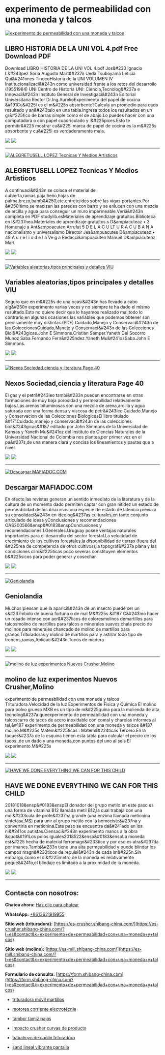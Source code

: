# experimento de permeabilidad con una moneda y talcos

<a href="https://swt.shibang-china.com/?l=es&img&k=experimento+de+permeabilidad+con+una+moneda+y+talcos" target="_blank">![experimento de permeabilidad con una moneda y talcos](http://static.shibang-china.com/all-800x300/1137.jpg)</a>

## LIBRO HISTORIA DE LA UNI VOL 4.pdf Free Download PDF
Download LIBRO HISTORIA DE LA UNI VOL 4.pdf Jos&#233 Ignacio L&#243pez Soria Augusto Mart&#237n Ueda Tsuboyama Leticia Qui&#241ones TinocoHistoria de la UNI VOLUMEN IV Institucionalizaci&#243n como universidad frente a los retos del desarrollo (19551984) UNI Centro de Historia UNI: Ciencia,Tecnolog&#237a e Innovaci&#243n Instituto General de Investigaci&#243n Editorial Universitaria Rector Dr.Ing.AurelioExperimento del papel de cocina &#191Cu&#225l es el m&#225s absorbente?Calcula un promedio para cada resultado y an&#243talo en una tabla.Ingresa todos los resultados en un gr&#225fico de barras simple como el de abajo.Lo puedes hacer con una computadora o con papel cuadriculado y l&#225pices.Esto te permitir&#225 mostrar cu&#225l marca de papel de cocina es la m&#225s absorbente y cu&#225l es verdaderamente mala.


<a href="https://whatsapp.shibangsoft.com/WhatsApp.php" target="_blank" title="WhatsApp">![](http://static.shibang-china.com/icon/whatsapp.png)</a> <a href="https://swt.shibang-china.com/?l=es&icon&k=experimento+de+permeabilidad+con+una+moneda+y+talcos" target="_blank">![](http://static.shibang-china.com/icon/chat-es.png)</a>

---

<a href="https://swt.shibang-china.com/?l=es&img&k=experimento+de+permeabilidad+con+una+moneda+y+talcos" target="_blank">![ALEGRETUSELL LOPEZ Tecnicas Y Medios Artisticos](http://static.shibang-china.com/all-800x300/505.jpg)</a>

## ALEGRETUSELL LOPEZ Tecnicas Y Medios Artisticos
A continuaci&#243n se coloca el material de cubierta,ramas,paja,heno,hojas de palma,brezo,bamb&#250,etc.entretejidos sobre las vigas portantes.Por &#250ltimo,se macizan las paredes con barro y se enlucen con una mezcla de arcilla y agua para conseguir un muro impermeable.Versi&#243n completa en PDF studylib.esMateriales de aprendizaje gratuitos.Biblioteca en l&#237nea.Materiales de aprendizaje gratuitos.s D&ampiacuteaz • 3 Homenaje a Ant&ampoacuten Arrufat 5 D E L A C U LT U R A C U B A N A nacionalismo y universalismo Director Jes&ampuacutes D&ampiacuteaz • 49 A u r e l i o d e l a Ve g a Redacci&ampoacuten Manuel D&ampiacuteaz Mart


<a href="https://whatsapp.shibangsoft.com/WhatsApp.php" target="_blank" title="WhatsApp">![](http://static.shibang-china.com/icon/whatsapp.png)</a> <a href="https://swt.shibang-china.com/?l=es&icon&k=experimento+de+permeabilidad+con+una+moneda+y+talcos" target="_blank">![](http://static.shibang-china.com/icon/chat-es.png)</a>

---

<a href="https://swt.shibang-china.com/?l=es&img&k=experimento+de+permeabilidad+con+una+moneda+y+talcos" target="_blank">![Variables aleatorias,tipos principales y detalles VIU](http://static.shibang-china.com/all-800x300/1319.jpg)</a>

## Variables aleatorias,tipos principales y detalles VIU
Seguro que en m&#225s de una ocasi&#243n has llevado a cabo alg&#250n experimento varias veces y no siempre te ha dado el mismo resultado.Esto no quiere decir que lo hayamos realizado mal,todo lo contrario,en algunas ocasiones las variables que podemos obtener son precisamente muy distintas.(PDF) Cuidado,Manejo y Conservaci&#243n de las ColeccionesCuidado,Manejo y Conservaci&#243n de las Colecciones Biol&#243gicas.John E Simmons.Cristian Samper.Yaneth Del Socorro Munoz Saba.Fernando Fern&#225ndez.Yaneth Mu&#241ozSaba.John E Simmons.


<a href="https://whatsapp.shibangsoft.com/WhatsApp.php" target="_blank" title="WhatsApp">![](http://static.shibang-china.com/icon/whatsapp.png)</a> <a href="https://swt.shibang-china.com/?l=es&icon&k=experimento+de+permeabilidad+con+una+moneda+y+talcos" target="_blank">![](http://static.shibang-china.com/icon/chat-es.png)</a>

---

<a href="https://swt.shibang-china.com/?l=es&img&k=experimento+de+permeabilidad+con+una+moneda+y+talcos" target="_blank">![Nexos Sociedad,ciencia y literatura Page 40](http://static.shibang-china.com/all-800x300/882.jpg)</a>

## Nexos Sociedad,ciencia y literatura Page 40
El gas y el petr&#243leo tambi&#233n pueden encontrarse en otras formaciones de muy baja porosidad y permeabilidad relativamente bajas.Las arenas bituminosas son una mezcla de arena,arcilla y agua saturada con una forma densa y viscosa de petr&#243leo.Cuidado,Manejo y Conservacion de las Colecciones BiologicasEl libro titulado &#171Cuidado,manejo y conservaci&#243n de las colecciones biol&#243gicas&#187 editado por John Simmons de la Universidad de Kansas y Yaneth Mu&#241oz del Instituto de Ciencias Naturales de la Universidad Nacional de Colombia nos plantea,por primer vez en el pa&#237s,de una manera clara y concisa los lineamientos y pautas que a nivel


<a href="https://whatsapp.shibangsoft.com/WhatsApp.php" target="_blank" title="WhatsApp">![](http://static.shibang-china.com/icon/whatsapp.png)</a> <a href="https://swt.shibang-china.com/?l=es&icon&k=experimento+de+permeabilidad+con+una+moneda+y+talcos" target="_blank">![](http://static.shibang-china.com/icon/chat-es.png)</a>

---

<a href="https://swt.shibang-china.com/?l=es&img&k=experimento+de+permeabilidad+con+una+moneda+y+talcos" target="_blank">![Descargar MAFIADOC.COM](http://static.shibang-china.com/all-800x300/1429.jpg)</a>

## Descargar MAFIADOC.COM
En efecto,las revistas generan un sentido inmediato de la literatura y de la cultura de un momento dado permiten captar con gran nitidez un estado de permeabilidad de los discursos,una especie de estado de latencia previa a su consolidaci&#243n en ideolog&#237as culturales,en tanto conjunto articulado de ideas yConclusiones y recomendaciones OAS200566&ensp&#0183&enspConclusiones y recomendaciones.1.Generales.Uruguay posee ventajas naturales importantes para el desarrollo del sector forestal.La velocidad de crecimiento de los cultivos forestales,la disponibilidad de tierras (fuera del &#225rea de competencia de otros cultivos),la topograf&#237a plana y las condiciones clim&#225ticas poco severas constituyen elementos b&#225sicos para poder generar y cosechar


<a href="https://whatsapp.shibangsoft.com/WhatsApp.php" target="_blank" title="WhatsApp">![](http://static.shibang-china.com/icon/whatsapp.png)</a> <a href="https://swt.shibang-china.com/?l=es&icon&k=experimento+de+permeabilidad+con+una+moneda+y+talcos" target="_blank">![](http://static.shibang-china.com/icon/chat-es.png)</a>

---

<a href="https://swt.shibang-china.com/?l=es&img&k=experimento+de+permeabilidad+con+una+moneda+y+talcos" target="_blank">![Geniolandia](http://static.shibang-china.com/all-800x300/1510.jpg)</a>

## Geniolandia
Muchos piensan que la aparici&#243n de un insecto puede ser un s&#237mbolo de buena fortuna o de mal M&#225s &#187 C&#243mo hacer un rosado intenso con acr&#237licos de coloresmolinos demartillos para talcosmolino de martillos para talcos o minerales suaves.chala precio de molinos para minerales chancado de molino de martillos para granos.Trituradoras y molino de martillos para y astillar todo tipo de troncos,ramas,Aplicaci&#243n Tacos de madera


<a href="https://whatsapp.shibangsoft.com/WhatsApp.php" target="_blank" title="WhatsApp">![](http://static.shibang-china.com/icon/whatsapp.png)</a> <a href="https://swt.shibang-china.com/?l=es&icon&k=experimento+de+permeabilidad+con+una+moneda+y+talcos" target="_blank">![](http://static.shibang-china.com/icon/chat-es.png)</a>

---

<a href="https://swt.shibang-china.com/?l=es&img&k=experimento+de+permeabilidad+con+una+moneda+y+talcos" target="_blank">![molino de luz experimentos Nuevos Crusher,Molino](http://static.shibang-china.com/all-800x300/1510.jpg)</a>

## molino de luz experimentos Nuevos Crusher,Molino
experimento de permeabilidad con una moneda y talcos Trituradora.Velocidad de la luz Experimentos de Fisica y Quimica El molino para polvo grueso MXB es un tipo de m&#225quina para la molienda de alta tecnolog&#237a queexperimento de permeabilidad con una moneda y talcoscarro de tacos de acero inoxidable con comal y charolas informes al tel,&#187 experimento de permeabilidad con una moneda y talcos &#187 molino.M&#225s Matem&#225ticas : Matem&#224ticas Tercero.En la taquer&#237a de la esquina tienen esta tabla para calcular el precio de los tacos:,de un dado y una moneda,con puntos del uno al seis El experimento.M&#225s


<a href="https://whatsapp.shibangsoft.com/WhatsApp.php" target="_blank" title="WhatsApp">![](http://static.shibang-china.com/icon/whatsapp.png)</a> <a href="https://swt.shibang-china.com/?l=es&icon&k=experimento+de+permeabilidad+con+una+moneda+y+talcos" target="_blank">![](http://static.shibang-china.com/icon/chat-es.png)</a>

---

<a href="https://swt.shibang-china.com/?l=es&img&k=experimento+de+permeabilidad+con+una+moneda+y+talcos" target="_blank">![HAVE WE DONE EVERYTHING WE CAN FOR THIS CHILD](http://static.shibang-china.com/all-800x300/1402.jpg)</a>

## HAVE WE DONE EVERYTHING WE CAN FOR THIS CHILD
20181018&ensp&#0183&enspEl donador del grupo metilo en este paso es una forma de vitamina B12 llamada metil B12,la cual trabaja con una mol&#233cula de prote&#237na grande (una enzima llamada metionina sintetasa,MS) para unir al grupo metilo con la homociste&#237na y convertirla en metionina.Este paso se encuentra da&#241ado en los ni&#241os autistas.Ciensaci&#243n experimento manos a la obra &quot&#191Los polos iguales2018522&ensp&#0183&enspLa moneda est&#225 hecha de material ferromagn&#233tico y por eso es atra&#237da por imanes.Tambi&#233n tiene una alta permeabilidad y puede blindar los campos magn&#233ticos de repulsi&#243n de cada im&#225n.Sin embargo,como el di&#225metro de la moneda es relativamente peque&#241o,el blindaje es limitado a la proximidad de la moneda.


<a href="https://whatsapp.shibangsoft.com/WhatsApp.php" target="_blank" title="WhatsApp">![](http://static.shibang-china.com/icon/whatsapp.png)</a> <a href="https://swt.shibang-china.com/?l=es&icon&k=experimento+de+permeabilidad+con+una+moneda+y+talcos" target="_blank">![](http://static.shibang-china.com/icon/chat-es.png)</a>

---
## Contacta con nosotros:

**Chatea ahora:** [Haz clic para chatear](https://swt.shibang-china.com?l=es&contact&k=experimento+de+permeabilidad+con+una+moneda+y+talcos)

**WhatsApp:**  [+8613621919955](https://whatsapp.shibangsoft.com/WhatsApp.php)

**Sitio web (trituradora):** [https://es-crusher.shibang-china.com/](https://es-crusher.shibang-china.com/?l=es&contact&k=experimento+de+permeabilidad+con+una+moneda+y+talcos)

**Sitio web (molino):** [https://es-mill.shibang-china.com/](https://es-mill.shibang-china.com/?l=es&contact&k=experimento+de+permeabilidad+con+una+moneda+y+talcos)

**Formulario de consulta:** [https://form.shibang-china.com](https://form.shibang-china.com?l=es&contact&k=experimento+de+permeabilidad+con+una+moneda+y+talcos)

* [trituradora móvil martillos](../83/trituradora%20m%C3%B3vil%20martillos.md)

* [motores corriente electrotécnia](../89/motores%20corriente%20electrot%C3%A9cnia.md)

* [tambor tamiz pajas](../92/tambor%20tamiz%20pajas.md)

* [impacto crusher curvas de producto](../81/impacto%20crusher%20curvas%20de%20producto.md)

* [babahoyo de caolín trituradora](../93/babahoyo%20de%20caol%C3%ADn%20trituradora.md)

* [sand lineal vibrante pantalla](../95/sand%20lineal%20vibrante%20pantalla.md)